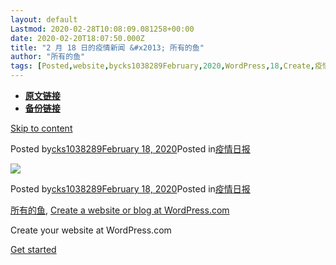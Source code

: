 ```yaml
---
layout: default
Lastmod: 2020-02-28T10:08:09.081258+00:00
date: 2020-02-20T18:07:50.000Z
title: "2 月 18 日的疫情新闻 &#x2013; 所有的鱼"
author: "所有的鱼"
tags: [Posted,website,bycks1038289February,2020,WordPress,18,Create,疫情]
---
```


* [**原文链接**](http://archive.is/cIefp)
* [**备份链接**](http://archive.is/cIefp)


[Skip to content](#content)

Posted by[cks1038289](https://archive.is/o/cIefp/https://allthefishnews.wordpress.com/author/cks1038289/)[February 18, 2020](https://archive.is/o/cIefp/https://allthefishnews.wordpress.com/2020/02/18/2月18日的疫情新闻/)Posted in[疫情日报](https://archive.is/o/cIefp/https://allthefishnews.wordpress.com/category/疫情日报/)

![](/images/post/505ed5e2f7a7075cfe7a7a3b4fb5077b.webp)

Posted by[cks1038289](https://archive.is/o/cIefp/https://allthefishnews.wordpress.com/author/cks1038289/)[February 18, 2020](https://archive.is/o/cIefp/https://allthefishnews.wordpress.com/2020/02/18/2月18日的疫情新闻/)Posted in[疫情日报](https://archive.is/o/cIefp/https://allthefishnews.wordpress.com/category/疫情日报/)

[所有的鱼](https://archive.is/o/cIefp/https://allthefishnews.wordpress.com/), [Create a website or blog at WordPress.com](https://archive.is/o/cIefp/https://wordpress.com/?ref=footer_custom_svg)

Create your website at WordPress.com

[Get started](https://archive.is/o/cIefp/https://wordpress.com/?ref=marketing_bar)

![:)](data:image/gif;base64,R0lGODlhAQABAIAAAAAAAP///yH5BAEAAAAALAAAAAABAAEAAAIBRAA7)

